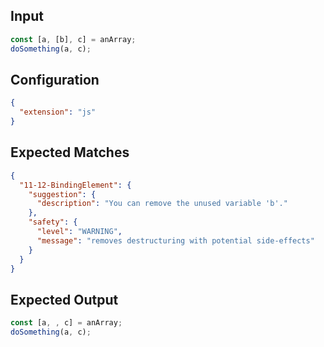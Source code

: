 
## Input
```javascript input
const [a, [b], c] = anArray;
doSomething(a, c);
```

## Configuration
```json configuration
{
  "extension": "js"
}
```

## Expected Matches
```json expected matches
{
  "11-12-BindingElement": {
    "suggestion": {
      "description": "You can remove the unused variable 'b'."
    },
    "safety": {
      "level": "WARNING",
      "message": "removes destructuring with potential side-effects"
    }
  }
}
```

## Expected Output
```javascript expected output
const [a, , c] = anArray;
doSomething(a, c);
```
